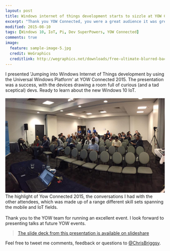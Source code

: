 ```yaml
---
layout: post
title: Windows internet of things development starts to sizzle at YOW Connected 2015
excerpt: "Thank you YOW Connected, you were a great audience it was great fun talking about UWP IoT apps running on a Windows 10 RaspberryPi 2"
modified: 2015-08-10
tags: [Windows 10, IoT, Pi, Dev SuperPowers, YOW Connected]
comments: true
image:
  feature: sample-image-5.jpg
  credit: WeGraphics
  creditlink: http://wegraphics.net/downloads/free-ultimate-blurred-background-pack/
---
```


I presented 'Jumping into Windows Internet of Things development by using the Universal Windows Platform' at YOW Connected 2015. The presentation was a success,  with the devices drawing a room full of curious (and a tad sceptical) devs. Ready to learn about the new Windows 10 IoT.<br><br>![Group shot of people attending](/images/CPFFhhMUkAAoLpl.jpg)The highlight of Yow Connected 2015, the conversations I had with the other attendees, which was made up of a range different skill sets spanning the mobile and IoT fields. <br><br>Thank you to the YOW team for running an excellent event. I look forward to presenting talks at future YOW events.

>[The slide deck from this presentation is available on slideshare](http://www.slideshare.net/ChrisBriggsy/yow-connected-2015-windows-internet-of-things-development-starts-to-sizzle)

Feel free to tweet me comments, feedback or questions to [@ChrisBriggsy](https://twitter.com/ChrisBriggsy).